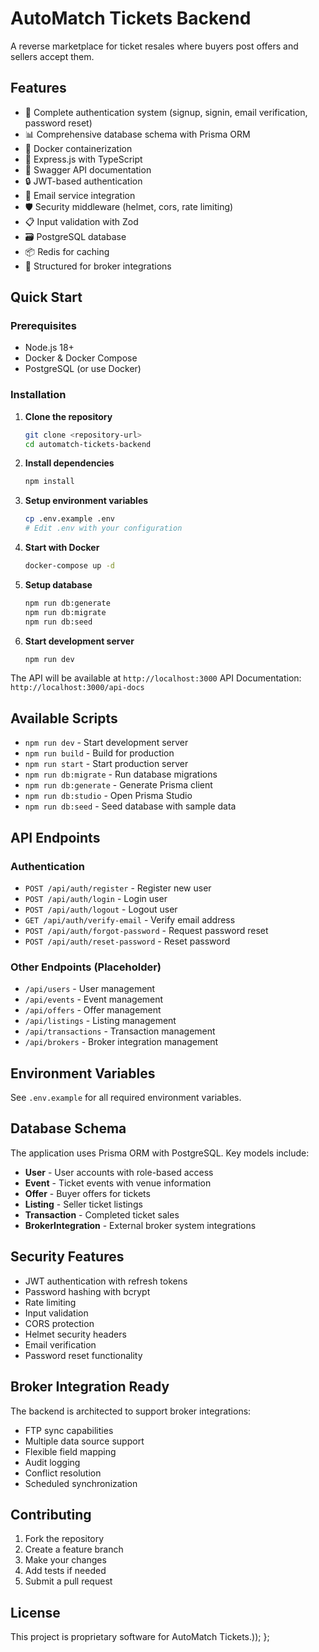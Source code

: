 # AutoMatch Tickets Backend

A reverse marketplace for ticket resales where buyers post offers and sellers accept them.

## Features

- 🔐 Complete authentication system (signup, signin, email verification, password reset)
- 📊 Comprehensive database schema with Prisma ORM
- 🐳 Docker containerization
- 🚀 Express.js with TypeScript
- 📝 Swagger API documentation
- 🔒 JWT-based authentication
- 📧 Email service integration
- 🛡️ Security middleware (helmet, cors, rate limiting)
- 📋 Input validation with Zod
- 🗃️ PostgreSQL database
- 📦 Redis for caching
- 🎯 Structured for broker integrations

## Quick Start

### Prerequisites

- Node.js 18+
- Docker & Docker Compose
- PostgreSQL (or use Docker)

### Installation

1. **Clone the repository**

   ```bash
   git clone <repository-url>
   cd automatch-tickets-backend
   ```

2. **Install dependencies**

   ```bash
   npm install
   ```

3. **Setup environment variables**

   ```bash
   cp .env.example .env
   # Edit .env with your configuration
   ```

4. **Start with Docker**

   ```bash
   docker-compose up -d
   ```

5. **Setup database**

   ```bash
   npm run db:generate
   npm run db:migrate
   npm run db:seed
   ```

6. **Start development server**
   ```bash
   npm run dev
   ```

The API will be available at `http://localhost:3000`
API Documentation: `http://localhost:3000/api-docs`

## Available Scripts

- `npm run dev` - Start development server
- `npm run build` - Build for production
- `npm run start` - Start production server
- `npm run db:migrate` - Run database migrations
- `npm run db:generate` - Generate Prisma client
- `npm run db:studio` - Open Prisma Studio
- `npm run db:seed` - Seed database with sample data

## API Endpoints

### Authentication

- `POST /api/auth/register` - Register new user
- `POST /api/auth/login` - Login user
- `POST /api/auth/logout` - Logout user
- `GET /api/auth/verify-email` - Verify email address
- `POST /api/auth/forgot-password` - Request password reset
- `POST /api/auth/reset-password` - Reset password

### Other Endpoints (Placeholder)

- `/api/users` - User management
- `/api/events` - Event management
- `/api/offers` - Offer management
- `/api/listings` - Listing management
- `/api/transactions` - Transaction management
- `/api/brokers` - Broker integration management

## Environment Variables

See `.env.example` for all required environment variables.

## Database Schema

The application uses Prisma ORM with PostgreSQL. Key models include:

- **User** - User accounts with role-based access
- **Event** - Ticket events with venue information
- **Offer** - Buyer offers for tickets
- **Listing** - Seller ticket listings
- **Transaction** - Completed ticket sales
- **BrokerIntegration** - External broker system integrations

## Security Features

- JWT authentication with refresh tokens
- Password hashing with bcrypt
- Rate limiting
- Input validation
- CORS protection
- Helmet security headers
- Email verification
- Password reset functionality

## Broker Integration Ready

The backend is architected to support broker integrations:

- FTP sync capabilities
- Multiple data source support
- Flexible field mapping
- Audit logging
- Conflict resolution
- Scheduled synchronization

## Contributing

1. Fork the repository
2. Create a feature branch
3. Make your changes
4. Add tests if needed
5. Submit a pull request

## License

This project is proprietary software for AutoMatch Tickets.));
};
